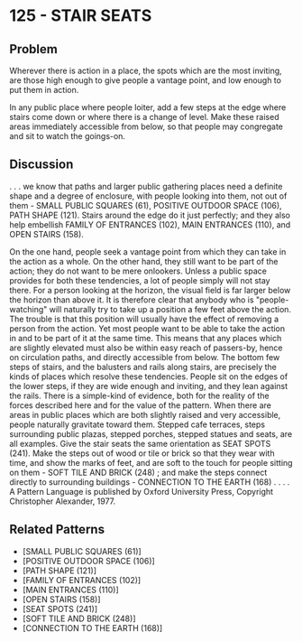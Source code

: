 # 125 - STAIR SEATS

## Problem

Wherever there is action in a place, the spots which are the most inviting, are those high enough to give people a vantage point, and low enough to put them in action.

In any public place where people loiter, add a few steps at the edge where stairs come down or where there is a change of level. Make these raised areas immediately accessible from below, so that people may congregate and sit to watch the goings-on.

## Discussion

. . . we know that paths and larger public gathering places need a definite shape and a degree of enclosure, with people looking into them, not out of them - SMALL PUBLIC SQUARES (61), POSITIVE OUTDOOR SPACE (106), PATH SHAPE (121). Stairs around the edge do it just perfectly; and they also help embellish FAMILY OF ENTRANCES (102), MAIN ENTRANCES (110), and OPEN STAIRS (158).

On the one hand, people seek a vantage point from which they can take in the action as a whole. On the other hand, they still want to be part of the action; they do not want to be mere onlookers. Unless a public space provides for both these tendencies, a lot of people simply will not stay there. For a person looking at the horizon, the visual field is far larger below the horizon than above it. It is therefore clear that anybody who is "people-watching" will naturally try to take up a position a few feet above the action. The trouble is that this position will usually have the effect of removing a person from the action. Yet most people want to be able to take the action in and to be part of it at the same time. This means that any places which are slightly elevated must also be within easy reach of passers-by, hence on circulation paths, and directly accessible from below. The bottom few steps of stairs, and the balusters and rails along stairs, are precisely the kinds of places which resolve these tendencies. People sit on the edges of the lower steps, if they are wide enough and inviting, and they lean against the rails. There is a simple-kind of evidence, both for the reality of the forces described here and for the value of the pattern. When there are areas in public places which are both slightly raised and very accessible, people naturally gravitate toward them. Stepped cafe terraces, steps surrounding public plazas, stepped porches, stepped statues and seats, are all examples. Give the stair seats the same orientation as SEAT SPOTS (241). Make the steps out of wood or tile or brick so that they wear with time, and show the marks of feet, and are soft to the touch for people sitting on them - SOFT TILE AND BRICK (248) ; and make the steps connect directly to surrounding buildings - CONNECTION TO THE EARTH (168) . . . . A Pattern Language is published by Oxford University Press, Copyright Christopher Alexander, 1977.

## Related Patterns

- [SMALL PUBLIC SQUARES (61)]
- [POSITIVE OUTDOOR SPACE (106)]
- [PATH SHAPE (121)]
- [FAMILY OF ENTRANCES (102)]
- [MAIN ENTRANCES (110)]
- [OPEN STAIRS (158)]
- [SEAT SPOTS (241)]
- [SOFT TILE AND BRICK (248)]
- [CONNECTION TO THE EARTH (168)]
